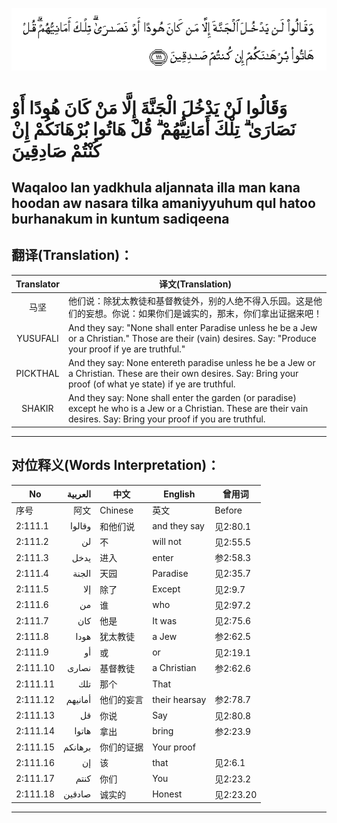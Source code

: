 ![002:111](images/002_111.gif)

#   وَقَالُوا لَنْ يَدْخُلَ الْجَنَّةَ إِلَّا مَنْ كَانَ هُودًا أَوْ نَصَارَىٰ ۗ تِلْكَ أَمَانِيُّهُمْ ۗ قُلْ هَاتُوا بُرْهَانَكُمْ إِنْ كُنْتُمْ صَادِقِينَ 

## Waqaloo lan yadkhula aljannata illa man kana hoodan aw nasara tilka amaniyyuhum qul hatoo burhanakum in kuntum sadiqeena

## 翻译(Translation)：

| Translator | 译文(Translation)                                            |
|:----------:| ------------------------------------------------------------ |
| 马坚       | 他们说：除犹太教徒和基督教徒外，别的人绝不得入乐园。这是他们的妄想。你说：如果你们是诚实的，那末，你们拿出证据来吧！ |
| YUSUFALI   | And they say: "None shall enter Paradise unless he be a Jew or a Christian." Those are their (vain) desires. Say: "Produce your proof if ye are truthful." |
| PICKTHAL   | And they say: None entereth paradise unless he be a Jew or a Christian. These are their own desires. Say: Bring your proof (of what ye state) if ye are truthful. |
| SHAKIR     | And they say: None shall enter the garden (or paradise) except he who is a Jew or a Christian. These are their vain desires. Say: Bring your proof if you are truthful. |

---

## 对位释义(Words Interpretation)：

| No       | العربية | 中文       | English       | 曾用词    |
| -------- | -------:| ---------- | ------------- | --------- |
| 序号     | 阿文    | Chinese    | 英文          | Before    |
| 2:111.1  | وقالوا  | 和他们说   | and they say  | 见2:80.1  |
| 2:111.2  | لن      | 不         | will not      | 见2:55.5  |
| 2:111.3  | يدخل    | 进入       | enter         | 参2:58.3  |
| 2:111.4  | الجنة   | 天园       | Paradise      | 见2:35.7  |
| 2:111.5  | إلا     | 除了       | Except        | 见2:9.7   |
| 2:111.6  | من      | 谁         | who           | 见2:97.2  |
| 2:111.7  | كان     | 他是       | It was        | 见2:75.6  |
| 2:111.8  | هودا    | 犹太教徒   | a Jew         | 参2:62.5  |
| 2:111.9  | أو      | 或         | or            | 见2:19.1  |
| 2:111.10 | نصارى   | 基督教徒   | a Christian   | 参2:62.6  |
| 2:111.11 | تلك     | 那个       | That          |           |
| 2:111.12 | أمانيهم | 他们的妄言 | their hearsay | 参2:78.7  |
| 2:111.13 | قل      | 你说       | Say           | 见2:80.8  |
| 2:111.14 | هاتوا   | 拿出       | bring         | 参2:23.9  |
| 2:111.15 | برهانكم | 你们的证据 | Your proof    |           |
| 2:111.16 | إن      | 该         | that          | 见2:6.1   |
| 2:111.17 | كنتم    | 你们       | You           | 见2:23.2  |
| 2:111.18 | صادقين  | 诚实的     | Honest        | 见2:23.20 |

---
